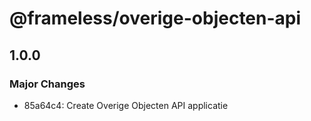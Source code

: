 # @frameless/overige-objecten-api

## 1.0.0

### Major Changes

- 85a64c4: Create Overige Objecten API applicatie
